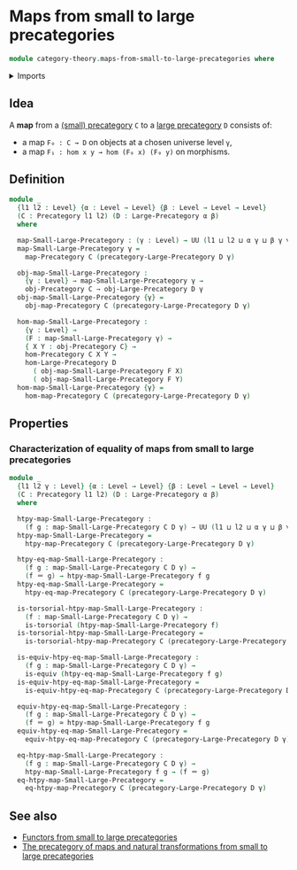 # Maps from small to large precategories

```agda
module category-theory.maps-from-small-to-large-precategories where
```

<details><summary>Imports</summary>

```agda
open import category-theory.large-precategories
open import category-theory.maps-precategories
open import category-theory.precategories

open import foundation.contractible-types
open import foundation.dependent-pair-types
open import foundation.equivalences
open import foundation.identity-types
open import foundation.torsorial-type-families
open import foundation.universe-levels
```

</details>

## Idea

A **map** from a [(small) precategory](category-theory.precategories.md) `C` to
a [large precategory](category-theory.large-precategories.md) `D` consists of:

- a map `F₀ : C → D` on objects at a chosen universe level `γ`,
- a map `F₁ : hom x y → hom (F₀ x) (F₀ y)` on morphisms.

## Definition

```agda
module _
  {l1 l2 : Level} {α : Level → Level} {β : Level → Level → Level}
  (C : Precategory l1 l2) (D : Large-Precategory α β)
  where

  map-Small-Large-Precategory : (γ : Level) → UU (l1 ⊔ l2 ⊔ α γ ⊔ β γ γ)
  map-Small-Large-Precategory γ =
    map-Precategory C (precategory-Large-Precategory D γ)

  obj-map-Small-Large-Precategory :
    {γ : Level} → map-Small-Large-Precategory γ →
    obj-Precategory C → obj-Large-Precategory D γ
  obj-map-Small-Large-Precategory {γ} =
    obj-map-Precategory C (precategory-Large-Precategory D γ)

  hom-map-Small-Large-Precategory :
    {γ : Level} →
    (F : map-Small-Large-Precategory γ) →
    { X Y : obj-Precategory C} →
    hom-Precategory C X Y →
    hom-Large-Precategory D
      ( obj-map-Small-Large-Precategory F X)
      ( obj-map-Small-Large-Precategory F Y)
  hom-map-Small-Large-Precategory {γ} =
    hom-map-Precategory C (precategory-Large-Precategory D γ)
```

## Properties

### Characterization of equality of maps from small to large precategories

```agda
module _
  {l1 l2 γ : Level} {α : Level → Level} {β : Level → Level → Level}
  (C : Precategory l1 l2) (D : Large-Precategory α β)
  where

  htpy-map-Small-Large-Precategory :
    (f g : map-Small-Large-Precategory C D γ) → UU (l1 ⊔ l2 ⊔ α γ ⊔ β γ γ)
  htpy-map-Small-Large-Precategory =
    htpy-map-Precategory C (precategory-Large-Precategory D γ)

  htpy-eq-map-Small-Large-Precategory :
    (f g : map-Small-Large-Precategory C D γ) →
    (f ＝ g) → htpy-map-Small-Large-Precategory f g
  htpy-eq-map-Small-Large-Precategory =
    htpy-eq-map-Precategory C (precategory-Large-Precategory D γ)

  is-torsorial-htpy-map-Small-Large-Precategory :
    (f : map-Small-Large-Precategory C D γ) →
    is-torsorial (htpy-map-Small-Large-Precategory f)
  is-torsorial-htpy-map-Small-Large-Precategory =
    is-torsorial-htpy-map-Precategory C (precategory-Large-Precategory D γ)

  is-equiv-htpy-eq-map-Small-Large-Precategory :
    (f g : map-Small-Large-Precategory C D γ) →
    is-equiv (htpy-eq-map-Small-Large-Precategory f g)
  is-equiv-htpy-eq-map-Small-Large-Precategory =
    is-equiv-htpy-eq-map-Precategory C (precategory-Large-Precategory D γ)

  equiv-htpy-eq-map-Small-Large-Precategory :
    (f g : map-Small-Large-Precategory C D γ) →
    (f ＝ g) ≃ htpy-map-Small-Large-Precategory f g
  equiv-htpy-eq-map-Small-Large-Precategory =
    equiv-htpy-eq-map-Precategory C (precategory-Large-Precategory D γ)

  eq-htpy-map-Small-Large-Precategory :
    (f g : map-Small-Large-Precategory C D γ) →
    htpy-map-Small-Large-Precategory f g → (f ＝ g)
  eq-htpy-map-Small-Large-Precategory =
    eq-htpy-map-Precategory C (precategory-Large-Precategory D γ)
```

## See also

- [Functors from small to large precategories](category-theory.functors-from-small-to-large-precategories.md)
- [The precategory of maps and natural transformations from small to large precategories](category-theory.precategory-of-maps-from-small-to-large-precategories.md)

